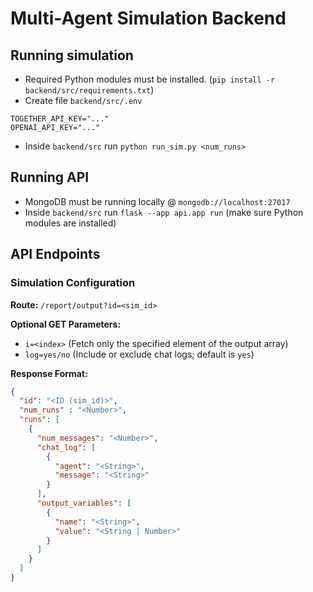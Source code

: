 # Multi-Agent Simulation Backend

## Running simulation

- Required Python modules must be installed. (`pip install -r backend/src/requirements.txt`)
- Create file `backend/src/.env`
```
TOGETHER_API_KEY="..."
OPENAI_API_KEY="..."
```
- Inside `backend/src` run `python run_sim.py <num_runs>`

## Running API

- MongoDB must be running locally @ `mongodb://localhost:27017`
- Inside `backend/src` run `flask --app api.app run` (make sure Python modules are installed)

## API Endpoints

### Simulation Configuration
**Route:** `/report/output?id=<sim_id>`

**Optional GET Parameters:**
- `i=<index>` (Fetch only the specified element of the output array)
- `log=yes/no` (Include or exclude chat logs; default is `yes`)

**Response Format:**
```json
{
  "id": "<ID (sim_id)>",
  "num_runs" : "<Number>",
  "runs": [
    {
      "num_messages": "<Number>",
      "chat_log": [
        {
          "agent": "<String>",
          "message": "<String>"
        }
      ],
      "output_variables": [
        {
          "name": "<String>",
          "value": "<String | Number>"
        }
      ]
    }
  ]        
}   
```